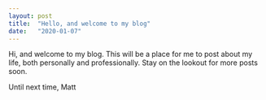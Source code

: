 ```yaml
---
layout: post
title:  "Hello, and welcome to my blog"
date:   "2020-01-07"
---
```

Hi, and welcome to my blog. This will be a place for me to post about my life, both personally and professionally. Stay on the lookout for more posts soon.

Until next time, Matt